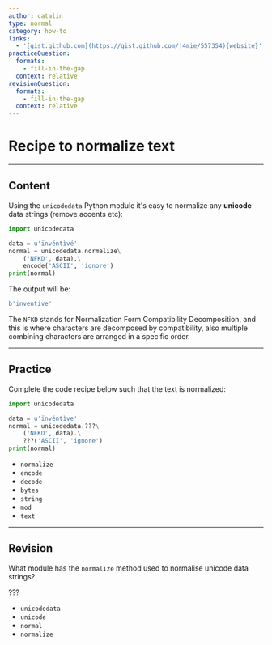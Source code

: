 ```yaml
---
author: catalin
type: normal
category: how-to
links:
  - '[gist.github.com](https://gist.github.com/j4mie/557354){website}'
practiceQuestion:
  formats:
    - fill-in-the-gap
  context: relative
revisionQuestion:
  formats:
    - fill-in-the-gap
  context: relative
---
```


# Recipe to normalize text


---

## Content

Using the `unicodedata` Python module it's easy to normalize any **unicode** data strings (remove accents etc):

```python
import unicodedata

data = u'ïnvéntìvé'
normal = unicodedata.normalize\
    ('NFKD', data).\
    encode('ASCII', 'ignore')
print(normal)

```

The output will be:

```python
b'inventive'
```

The `NFKD` stands for Normalization Form Compatibility Decomposition, and this is where characters are decomposed by compatibility, also multiple combining characters are arranged in a specific order.


---

## Practice

Complete the code recipe below such that the text is normalized:

```python
import unicodedata

data = u'ïnvéntìve'
normal = unicodedata.???\
    ('NFKD', data).\
    ???('ASCII', 'ignore')
print(normal)
```

- `normalize`
- `encode`
- `decode`
- `bytes`
- `string`
- `mod`
- `text`


---

## Revision

What module has the `normalize` method used to normalise unicode data strings?

???

- `unicodedata`
- `unicode`
- `normal`
- `normalize`
